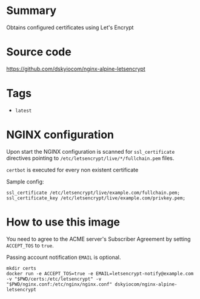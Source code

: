 # Summary

Obtains configured certificates using Let's Encrypt

# Source code

https://github.com/dskyiocom/nginx-alpine-letsencrypt

# Tags

- `latest`

# NGINX configuration

Upon start the NGINX configuration is scanned for `ssl_certificate` directives pointing to `/etc/letsencrypt/live/*/fullchain.pem` files.

`certbot` is executed for every non existent certificate

Sample config:
```
ssl_certificate /etc/letsencrypt/live/example.com/fullchain.pem;
ssl_certificate_key /etc/letsencrypt/live/example.com/privkey.pem;
```

# How to use this image

You need to agree to the ACME server's Subscriber Agreement by setting `ACCEPT_TOS` to `true`.

Passing account notification `EMAIL` is optional.

```console
mkdir certs
docker run -e ACCEPT_TOS=true -e EMAIL=letsencrypt-notify@example.com -v "$PWD/certs:/etc/letsencrypt" -v "$PWD/nginx.conf:/etc/nginx/nginx.conf" dskyiocom/nginx-alpine-letsencrypt
```
